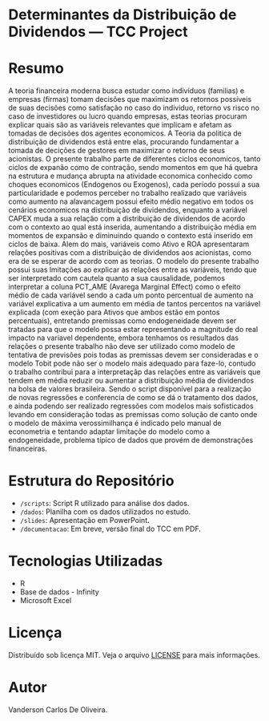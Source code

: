 # Determinantes da Distribuição de Dividendos — TCC Project

# Resumo

A teoria financeira moderna busca estudar como indivíduos (familias) e empresas (firmas) tomam decisões que maximizam os retornos possíveis de suas decisões como satisfação no caso do individuo, retorno vs risco no caso de investidores ou lucro quando empresas, estas teorias procuram explicar quais são as variáveis relevantes que implicam e afetam as tomadas de decisões dos agentes economicos. A Teoria da politica de distribuição de dividendos está entre elas, procurando fundamentar a tomada de decições de gestores em maximizar o retorno de seus acionistas.
O presente trabalho parte de diferentes ciclos economicos, tanto ciclos de expanão como de contração, sendo momentos em que há quebra na estrutura e mudança abrupta na atividade economica conhecido como choques economicos (Endogenos ou Exogenos), cada período possui a sua particularidade e podemos perceber no trabalho realizado que variáveis como aumento na alavancagem possui efeito médio negativo em todos os cenários economicos na distribuição de dividendos, enquanto a variável CAPEX muda a sua relação com a distribuição de dividendos de acordo com o contexto ao qual está inserida, aumentando a distribuição média em momentos de expansão e diminuindo quando o contexto está inserido em ciclos de baixa. Alem do mais, variáveis como Ativo e ROA apresentaram relações positivas com a distribuição de dividendos aos acionistas, como era de se esperar de acordo com as teorias.
O modelo do presente trabalho possui suas lmitações ao explicar as relações entre as variáveis, tendo que ser interpretado com cautela quanto a sua causalidade, podemos interpretar a coluna PCT_AME (Avarega Marginal Effect) como o efeito médio de cada variável sendo a cada um ponto percentual de aumento na variável explicativa a um aumento em média de tantos percentos na variável explicada (com exeção para Ativos que ambos estão em pontos percentuais), entretando premissas como endogeneidade devem ser tratadas para que o modelo possa estar representando a magnitude do real impacto na variavel dependente, embora tenhamos os resultados das relações o presente trabalho não deve ser utilizado como modelo de tentativa de previsões pois todas as premissas devem ser consideradas e o modelo Tobit pode não ser o modelo mais adequado para faze-lo, contudo o trabalho contribui para a interpretaçãp das relações entre as variáveis que tendem em média reduzir ou aumentar a distribuição média de dividendos na bolsa de valores brasileira.
Sendo o script disponível para a realização de novas regressões e conferencia de como se dá o tratamento dos dados, e ainda podendo ser realizado regressões com modelos mais sofisticados levando em consideração todas as premissas como solução de canto onde o modelo de máxima verossimilhança é indicado pelo manual de econometria e tentando adaptar limitaçõe do modelo como a endogeneidade, problema típico de dados que provém de demonstrações financeiras.

# Estrutura do Repositório
- `/scripts`: Script R utilizado para análise dos dados.
- `/dados`: Planilha com os dados utilizados no estudo.
- `/slides`: Apresentação em PowerPoint.
- `/documentacao`: Em breve, versão final do TCC em PDF.

# Tecnologias Utilizadas
- R
- Base de dados - Infinity
- Microsoft Excel

# Licença

Distribuído sob licença MIT. Veja o arquivo [LICENSE](LICENSE) para mais informações.

# Autor
Vanderson Carlos De Oliveira.
